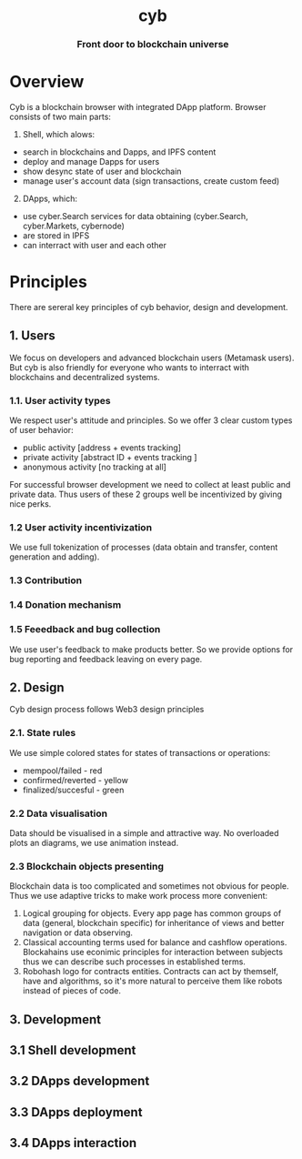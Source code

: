 
<h1 align="center">
cyb
</h1>


<h3 align="center">
Front door to blockchain universe
</h3>


# Overview

Cyb is a blockchain browser with integrated DApp platform. Browser consists of two main parts:

1. Shell, which alows:

- search in blockchains and Dapps, and IPFS content
- deploy and manage Dapps for users
- show desync state of user and blockchain
- manage user's account data (sign transactions, create custom feed)

2. DApps, which:

- use cyber.Search services for data obtaining (cyber.Search, cyber.Markets, cybernode)
- are stored in IPFS
- can interract with user and each other


# Principles

There are sereral key principles of cyb behavior, design and development.


## 1. Users

We focus on developers and advanced blockchain users (Metamask users). But cyb is also friendly for everyone who wants to interract with blockchains and decentralized systems.

### 1.1. User activity types

We respect user's attitude and principles. So we offer 3 clear custom types of user behavior:

- public activity [address + events tracking]
- private activity [abstract ID + events tracking ]
- anonymous activity [no tracking at all]

For successful browser development we need to collect at least public and private data. Thus users of these 2 groups well be incentivized by giving nice perks.

### 1.2 User activity incentivization

We use full tokenization of processes (data obtain and transfer, content generation and adding).

### 1.3 Contribution

### 1.4 Donation mechanism

### 1.5 Feeedback and bug collection

We use user's feedback to make products better. So we provide options for bug reporting and feedback leaving on every page.


## 2. Design

Cyb design process follows Web3 design principles

### 2.1. State rules

We use simple colored states for states of transactions or operations:

- mempool/failed - red
- confirmed/reverted - yellow
- finalized/succesful - green

### 2.2 Data visualisation

Data should be visualised in a simple and attractive way. No overloaded plots an diagrams, we use animation instead.

### 2.3 Blockchain objects presenting

Blockchain data is too complicated and sometimes not obvious for people. Thus we use adaptive tricks to make work process more convenient:

1. Logical grouping for objects. Every app page has common groups of data (general, blockchain specific) for inheritance of views and better navigation or data observing.
2. Classical accounting terms used for balance and cashflow operations. Blockahains use econimic principles for interaction between subjects thus we can describe such processes in established terms.
3. Robohash logo for contracts entities. Contracts can act by themself, have and algorithms, so it's more natural to perceive them like robots instead of pieces of code.


## 3. Development

## 3.1 Shell development

## 3.2 DApps development

## 3.3 DApps deployment

## 3.4 DApps interaction
